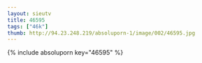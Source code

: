 ```yaml
--- 
layout: sieutv
title: 46595
tags: ["46k"]
thumb: http://94.23.248.219/absoluporn-1/image/002/46595.jpg
---
```

{% include absoluporn key="46595" %} 

